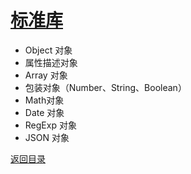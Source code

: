 # [标准库](./../xmind/JavaScript.xmind)

+ Object 对象
+ 属性描述对象
+ Array 对象
+ 包装对象（Number、String、Boolean）
+ Math对象
+ Date 对象
+ RegExp 对象
+ JSON 对象

[返回目录](../../README.md)
